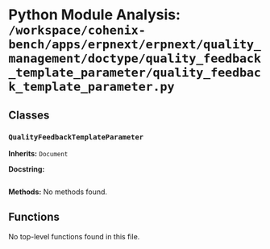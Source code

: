 # Python Module Analysis: `/workspace/cohenix-bench/apps/erpnext/erpnext/quality_management/doctype/quality_feedback_template_parameter/quality_feedback_template_parameter.py`

## Classes

### `QualityFeedbackTemplateParameter`
**Inherits:** `Document`


**Docstring:**
```

```

**Methods:**
No methods found.




## Functions

No top-level functions found in this file.
